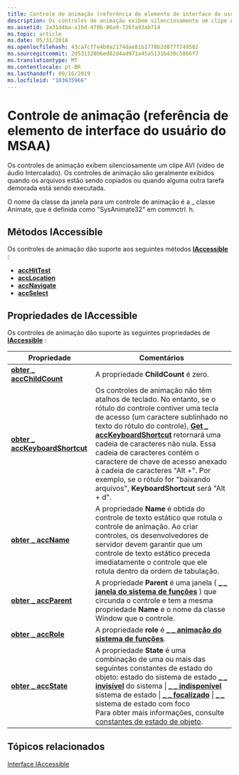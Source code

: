 ```yaml
---
title: Controle de animação (referência de elemento de interface do usuário do MSAA)
description: Os controles de animação exibem silenciosamente um clipe AVI (vídeo de áudio Intercalado). Os controles de animação são geralmente exibidos quando os arquivos estão sendo copiados ou quando alguma outra tarefa demorada está sendo executada.
ms.assetid: 2a31d4ba-a1bd-478b-86a9-726fa93ab714
ms.topic: article
ms.date: 05/31/2018
ms.openlocfilehash: 43ca7cf7e4b8a2174dae81b1770b2d877f749502
ms.sourcegitcommit: 2d531328b6ed82d4ad971a45a5131b430c5866f7
ms.translationtype: MT
ms.contentlocale: pt-BR
ms.lasthandoff: 09/16/2019
ms.locfileid: "103635966"
---
```

# <a name="animation-control-msaa-ui-element-reference"></a>Controle de animação (referência de elemento de interface do usuário do MSAA)

Os controles de animação exibem silenciosamente um clipe AVI (vídeo de áudio Intercalado). Os controles de animação são geralmente exibidos quando os arquivos estão sendo copiados ou quando alguma outra tarefa demorada está sendo executada.

O nome da classe da janela para um controle de animação é a \_ classe Animate, que é definida como "SysAnimate32" em commctrl. h.

## <a name="iaccessible-methods"></a>Métodos IAccessible

Os controles de animação dão suporte aos seguintes métodos [**IAccessible**](/windows/desktop/api/oleacc/nn-oleacc-iaccessible) :

-   [**accHitTest**](/windows/desktop/api/Oleacc/nf-oleacc-iaccessible-acchittest)
-   [**accLocation**](/windows/desktop/api/Oleacc/nf-oleacc-iaccessible-acclocation)
-   [**accNavigate**](/windows/desktop/api/Oleacc/nf-oleacc-iaccessible-accnavigate)
-   [**accSelect**](/windows/desktop/api/Oleacc/nf-oleacc-iaccessible-accselect)

## <a name="iaccessible-properties"></a>Propriedades de IAccessible

Os controles de animação dão suporte às seguintes propriedades de [**IAccessible**](/windows/desktop/api/oleacc/nn-oleacc-iaccessible) :



| Propriedade                                                                             | Comentários                                                                                                                                                                                                                                                                                                                                                                                                                                                                                                                                             |
|--------------------------------------------------------------------------------------|------------------------------------------------------------------------------------------------------------------------------------------------------------------------------------------------------------------------------------------------------------------------------------------------------------------------------------------------------------------------------------------------------------------------------------------------------------------------------------------------------------------------------------------------------|
| [**obter \_ accChildCount**](/windows/desktop/api/Oleacc/nf-oleacc-iaccessible-get_accchildcount)             | A propriedade **ChildCount** é zero.                                                                                                                                                                                                                                                                                                                                                                                                                                                                                                                 |
| [**obter \_ accKeyboardShortcut**](/windows/desktop/api/Oleacc/nf-oleacc-iaccessible-get_acckeyboardshortcut) | Os controles de animação não têm atalhos de teclado. No entanto, se o rótulo do controle contiver uma tecla de acesso (um caractere sublinhado no texto do rótulo do controle), [**Get \_ accKeyboardShortcut**](/windows/desktop/api/Oleacc/nf-oleacc-iaccessible-get_acckeyboardshortcut) retornará uma cadeia de caracteres não nula. Essa cadeia de caracteres contém o caractere de chave de acesso anexado à cadeia de caracteres "Alt +". Por exemplo, se o rótulo for "baixando arquivos", **KeyboardShortcut** será "Alt + d".                                                                                        |
| [**obter \_ accName**](/windows/desktop/api/Oleacc/nf-oleacc-iaccessible-get_accname)                         | A propriedade **Name** é obtida do controle de texto estático que rotula o controle de animação. Ao criar controles, os desenvolvedores de servidor devem garantir que um controle de texto estático preceda imediatamente o controle que ele rotula dentro da ordem de tabulação.                                                                                                                                                                                                                                                                                             |
| [**obter \_ accParent**](/windows/desktop/api/Oleacc/nf-oleacc-iaccessible-get_accparent)                     | A propriedade **Parent** é uma janela ( [**\_ \_ janela do sistema de funções**](object-roles.md) ) que circunda o controle e tem a mesma propriedade **Name** e o nome da classe Window que o controle.                                                                                                                                                                                                                                                                                                                                          |
| [**obter \_ accRole**](/windows/desktop/api/Oleacc/nf-oleacc-iaccessible-get_accrole)                         | A propriedade **role** é [**\_ \_ animação do sistema de funções**](object-roles.md).                                                                                                                                                                                                                                                                                                                                                                                                                                                      |
| [**obter \_ accState**](/windows/desktop/api/Oleacc/nf-oleacc-iaccessible-get_accstate)                       | A propriedade **State** é uma combinação de uma ou mais das seguintes constantes de estado do objeto: estado do sistema de estado [**\_ \_ invisível**](object-state-constants.md) do sistema \| [**\_ \_ indisponível**](object-state-constants.md) sistema de estado \| [**\_ \_ focalizado**](object-state-constants.md) \| [**\_ \_**](object-state-constants.md) sistema de estado com foco<br/> Para obter mais informações, consulte [constantes de estado de objeto](object-state-constants.md).<br/> |



 

## <a name="related-topics"></a>Tópicos relacionados

<dl> <dt>

[Interface IAccessible](/windows/desktop/api/oleacc/nn-oleacc-iaccessible)
</dt> </dl>

 

 





